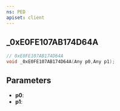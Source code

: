 ```yaml
---
ns: PED
apiset: client
---
```

## _0xE0FE107AB174D64A

```c
// 0xE0FE107AB174D64A
void _0xE0FE107AB174D64A(Any p0,Any p1);
```


## Parameters
* **p0**:
* **p1**:



